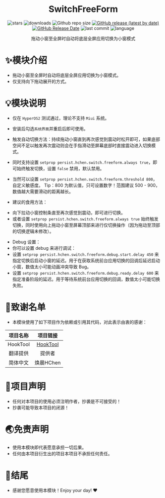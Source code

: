 <div align="center">
<h1>SwitchFreeForm</h1>

![stars](https://img.shields.io/github/stars/HChenX/SwitchFreeForm?style=flat)
![downloads](https://img.shields.io/github/downloads/HChenX/SwitchFreeForm/total)
![Github repo size](https://img.shields.io/github/repo-size/HChenX/SwitchFreeForm)
[![GitHub release (latest by date)](https://img.shields.io/github/v/release/HChenX/SwitchFreeForm)](https://github.com/HChenX/SwitchFreeForm/releases)
[![GitHub Release Date](https://img.shields.io/github/release-date/HChenX/SwitchFreeForm)](https://github.com/HChenX/SwitchFreeForm/releases)
![last commit](https://img.shields.io/github/last-commit/HChenX/SwitchFreeForm?style=flat)
![language](https://img.shields.io/badge/language-java-purple)

[//]: # (<p><b><a href="README-en.md">English</a> | <a href="README.md">简体中文</a></b></p>)
<p>拖动小窗至全屏时自动将底层全屏应用切换为小窗模式</p>
</div>

# ✨模块介绍

- 拖动小窗至全屏时自动将底层全屏应用切换为小窗模式。
- 仅支持向下拖动展开的方式。

# 💡模块说明

- 仅在 `HyperOS2` 测试通过，理论不支持 `Miui` 系统。
- 安装后勾选`系统界面`并重启后即可使用。
- 触发自动切换方法：持续拖动小窗直到再次感觉到震动时松开即可，如果底部空间不足以触发再次震动则会在手指滑动至屏幕底部时直接震动进入切换模式。
- 同时支持设置 `setprop persist.hchen.switch.freeform.always true`，即可始终触发切换，设置 `false`
  禁用，默认禁用。
- 当然可以设置 `setprop persist.hchen.switch.freeform.threshold 800`，自定义敏感度。 Tip：800
  为默认值，只可设置数字！范围建议 500 - 900，数值越大需要滑动的距离越长。

- 建议的食用方法：

* 向下拉动小窗控制条直至再次感觉到震动，即可进行切换。
* 或者设置 `setprop persist.hchen.switch.freeform.always true`
  始终触发切换，同时使用向上拖动小窗至屏幕顶部来进行仅切换操作（因为拖动至顶部的切换逻辑未修改）。

- Debug 设置：
- 你可以设置 debug 来进行调试：
- 设置 `setprop persist.hchen.switch.freeform.debug.start.delay 450`
  来指定切换后启动小窗的延迟。用于在获取系统前台应用切换的回调后延迟启动小窗，数值太小可能动画冲突导致
  Bug。
- 设置 `setprop persist.hchen.switch.freeform.debug.ready.delay 600`
  来指定准备阶段的延迟。用于等待系统前台应用切换的回调，数值太小可能切换失败。

# 🙏致谢名单

- 本模块使用了如下项目作为依赖或引用其代码，对此表示由衷的感谢：

|   项目名称   |                      项目链接                      |
|:--------:|:----------------------------------------------:|
| HookTool | [HookTool](https://github.com/HChenX/HookTool) |
|   翻译提供   |                      提供者                       |
|   简体中文   |                    焕晨HChen                     |

# 📢项目声明

- 任何对本项目的使用必须注明作者，抄袭是不可接受的！
- 抄袭可能导致本项目的闭源！

# 🌏免责声明

- 使用本模块即代表愿意承担一切后果。
- 任何由本项目衍生出的项目本项目不承担任何责任。

# 🎉结尾

- 感谢您愿意使用本模块！Enjoy your day! ♥️
